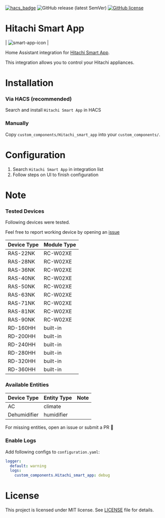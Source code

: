 [![hacs_badge](https://img.shields.io/badge/HACS-Default-orange.svg?style=for-the-badge)](https://github.com/custom-components/hacs)
![GitHub release (latest SemVer)](https://img.shields.io/github/v/release/osk2/panasonic_smart_app?style=for-the-badge)
[![GitHub license](https://img.shields.io/github/license/osk2/panasonic_smart_app?style=for-the-badge)](https://github.com/osk2/panasonic_smart_app/blob/master/LICENSE)

# Hitachi Smart App

| ![smart-app-icon](https://raw.githubusercontent.com/n71154plus/Hitachi_smart_app/master/assets/smart-app-icon.png) |

Home Assistant integration for [Hitachi Smart App](https://play.google.com/store/apps/details?id=com.hitachi.TaiSEIA.smarthome).

This integration allows you to control your Hitachi appliances.

# Installation

### Via HACS (recommended)

Search and install `Hitachi Smart App` in HACS

### Manually

Copy `custom_components/Hitachi_smart_app` into your `custom_components/`.

# Configuration

1. Search `Hitachi Smart App` in integration list
2. Follow steps on UI to finish configuration

# Note

### Tested Devices

Following devices were tested.

Feel free to report working device by opening an [issue](https://github.com/n71154plus/Hitachi_smart_app/issues)

| Device Type | Module Type  |
| ----------- | ------------ |
| RAS-22NK    | RC-W02XE     |
| RAS-28NK    | RC-W02XE     |
| RAS-36NK    | RC-W02XE     |
| RAS-40NK    | RC-W02XE     |
| RAS-50NK    | RC-W02XE     |
| RAS-63NK    | RC-W02XE     |
| RAS-71NK    | RC-W02XE     |
| RAS-81NK    | RC-W02XE     |
| RAS-90NK    | RC-W02XE     |
| RD-160HH    | built-in     |
| RD-200HH    | built-in     |
| RD-240HH    | built-in     |
| RD-280HH    | built-in     |
| RD-320HH    | built-in     |
| RD-360HH    | built-in     |


### Available Entities

| Device Type  | Entity Type   | Note                         |
| ------------ | ------------- | ---------------------------- |
| AC           | climate       |                              |
| Dehumidifier | humidifier    |                              |

For missing entities, open an issue or submit a PR 💪

### Enable Logs

Add following configs to `configuration.yaml`:

```yaml
logger:
  default: warning
  logs:
    custom_components.Hitachi_smart_app: debug
```

# License

This project is licensed under MIT license. See [LICENSE](LICENSE) file for details.

